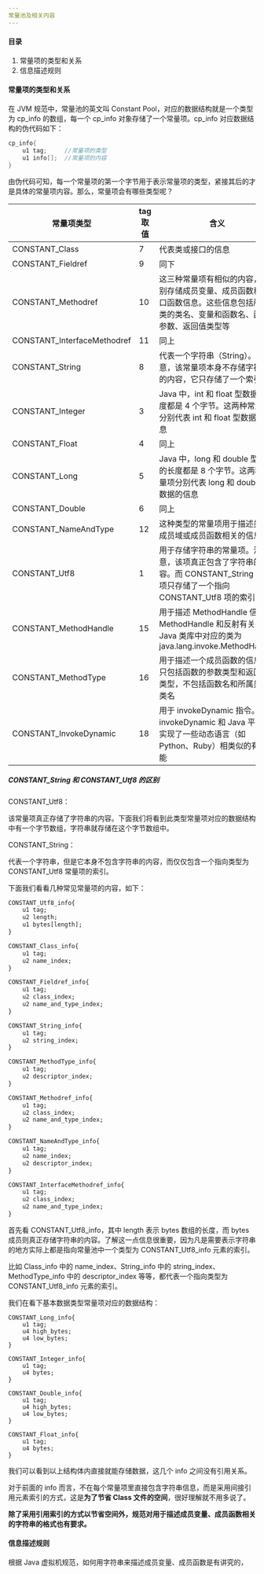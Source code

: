 ```yaml
---
常量池及相关内容
---
```


#### 目录

1. 常量项的类型和关系
2. 信息描述规则

#### 常量项的类型和关系

在 JVM 规范中，常量池的英文叫 Constant Pool，对应的数据结构就是一个类型为 cp_info 的数组，每一个 cp_info 对象存储了一个常量项。cp_info 对应数据结构的伪代码如下：

```java
cp_info{
    u1 tag;     //常量项的类型
    u1 info[];  //常量项的内容
}
```

由伪代码可知，每一个常量项的第一个字节用于表示常量项的类型，紧接其后的才是具体的常量项内容。那么，常量项会有哪些类型呢？

| 常量项类型                  | tag 取值 | 含义                                                         |
| --------------------------- | -------- | ------------------------------------------------------------ |
| CONSTANT_Class              | 7        | 代表类或接口的信息                                           |
| CONSTANT_Fieldref           | 9        | 同下                                                         |
| CONSTANT_Methodref          | 10       | 这三种常量项有相似的内容，分别存储成员变量、成员函数和接口函数信息。这些信息包括所属类的类名、变量和函数名、函数参数、返回值类型等 |
| CONSTANT_InterfaceMethodref | 11       | 同上                                                         |
| CONSTANT_String             | 8        | 代表一个字符串（String）。注意，该常量项本身不存储字符串的内容，它只存储了一个索引值 |
| CONSTANT_Integer            | 3        | Java 中，int 和 float 型数据的长度都是 4 个字节。这两种常量项分别代表 int 和 float 型数据的信息 |
| CONSTANT_Float              | 4        | 同上                                                         |
| CONSTANT_Long               | 5        | Java 中，long 和 double 型数据的长度都是 8 个字节。这两种常量项分别代表 long 和 double 型数据的信息 |
| CONSTANT_Double             | 6        | 同上                                                         |
| CONSTANT_NameAndType        | 12       | 这种类型的常量项用于描述类的成员域或成员函数相关的信息       |
| CONSTANT_Utf8               | 1        | 用于存储字符串的常量项。注意，该项真正包含了字符串的内容。而 CONSTANT_String 常量项只存储了一个指向 CONSTANT_Utf8 项的索引 |
| CONSTANT_MethodHandle       | 15       | 用于描述 MethodHandle 信息。MethodHandle 和反射有关系。Java 类库中对应的类为 java.lang.invoke.MethodHandle |
| CONSTANT_MethodType         | 16       | 用于描述一个成员函数的信息，只包括函数的参数类型和返回值类型，不包括函数名和所属类的类名 |
| CONSTANT_InvokeDynamic      | 18       | 用于 invokeDynamic 指令。invokeDynamic 和 Java 平台上实现了一些动态语言（如 Python、Ruby）相类似的有关功能 |

##### CONSTANT_String 和 CONSTANT_Utf8 的区别

CONSTANT_Utf8：

该常量项真正存储了字符串的内容。下面我们将看到此类型常量项对应的数据结构中有一个字节数组，字符串就存储在这个字节数组中。

CONSTANT_String：

代表一个字符串，但是它本身不包含字符串的内容，而仅仅包含一个指向类型为 CONSTANT_Utf8 常量项的索引。

下面我们看看几种常见常量项的内容，如下：

```xml
CONSTANT_Utf8_info{
    u1 tag;
    u2 length;
    u1 bytes[length];
}

CONSTANT_Class_info{
    u1 tag;
    u2 name_index;
}

CONSTANT_Fieldref_info{
    u1 tag;
    u2 class_index;
    u2 name_and_type_index;
}

CONSTANT_String_info{
    u1 tag;
    u2 string_index;
}

CONSTANT_MethodType_info{
    u1 tag;
    u2 descriptor_index;
}

CONSTANT_Methodref_info{
    u1 tag;
    u2 class_index;
    u2 name_and_type_index;
}

CONSTANT_NameAndType_info{
    u1 tag;
    u2 name_index;
    u2 descriptor_index;
}

CONSTANT_InterfaceMethodref_info{
    u1 tag;
    u2 class_index;
    u2 name_and_type_index;
}
```

首先看 CONSTANT_Utf8_info，其中 length 表示 bytes 数组的长度，而 bytes 成员则真正存储字符串的内容。了解这一点信息很重要，因为凡是需要表示字符串的地方实际上都是指向常量池中一个类型为 CONSTANT_Utf8_info 元素的索引。

比如 Class_info 中的 name_index、String_info 中的 string_index、MethodType_info 中的 descriptor_index 等等，都代表一个指向类型为 CONSTANT_Utf8_info 元素的索引。

我们在看下基本数据类型常量项对应的数据结构：

```
CONSTANT_Long_info{
    u1 tag;
    u4 high_bytes;
    u4 low_bytes;
}

CONSTANT_Integer_info{
    u1 tag;
    u4 bytes;
}

CONSTANT_Double_info{
    u1 tag;
    u4 high_bytes;
    u4 low_bytes;
}

CONSTANT_Float_info{
    u1 tag;
    u4 bytes;
}
```

我们可以看到以上结构体内直接就能存储数据，这几个 info 之间没有引用关系。

对于前面的 info 而言，不在每个常量项里直接包含字符串信息，而是采用间接引用元素索引的方式，这是**为了节省 Class 文件的空间**，很好理解就不用多说了。

**除了采用引用索引的方式以节省空间外，规范对用于描述成员变量、成员函数相关的字符串的格式也有要求。**

#### 信息描述规则

根据 Java 虚拟机规范，如何用字符串来描述成员变量、成员函数是有讲究的，